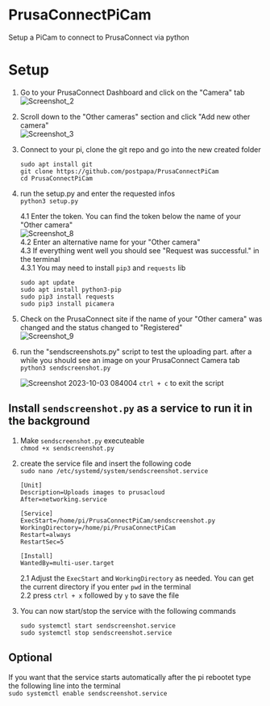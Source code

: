 # PrusaConnectPiCam
Setup a PiCam to connect to PrusaConnect via python

# Setup
1. Go to your PrusaConnect Dashboard and click on the "Camera" tab  
![Screenshot_2](https://github.com/postpapa/PrusaConnectPiCam/assets/22226501/f972e6fe-26d0-4eb7-8f69-ab7ee26d26ae)

2. Scroll down to the "Other cameras" section and click "Add new other camera"  
![Screenshot_3](https://github.com/postpapa/PrusaConnectPiCam/assets/22226501/9137034c-559e-414a-b533-fb60a02a0762)

3. Connect to your pi, clone the git repo and go into the new created folder  
   ```
   sudo apt install git
   git clone https://github.com/postpapa/PrusaConnectPiCam
   cd PrusaConnectPiCam
   ```

4. run the setup.py and enter the requested infos  
`python3 setup.py`

   4.1 Enter the token. You can find the token below the name of your "Other camera"  
   ![Screenshot_8](https://github.com/postpapa/PrusaConnectPiCam/assets/22226501/ee01478d-62b7-4048-b7d3-58dbad1cfb28)  
   4.2 Enter an alternative name for your "Other camera"  
   4.3 If everything went well you should see "Request was successful." in the terminal  
   4.3.1 You may need to install `pip3` and `requests` lib
   ```
   sudo apt update
   sudo apt install python3-pip
   sudo pip3 install requests
   sudo pip3 install picamera
   ```

5. Check on the PrusaConnect site if the name of your "Other camera" was changed and the status changed to "Registered"  
![Screenshot_9](https://github.com/postpapa/PrusaConnectPiCam/assets/22226501/c001c6e0-81ed-447d-975a-c72214006c0b)


6. run the "sendscreenshots.py" script to test the uploading part. after a while you should see an image on your PrusaConnect Camera tab  
`python3 sendscreenshot.py`

   ![Screenshot 2023-10-03 084004](https://github.com/postpapa/PrusaConnectPiCam/assets/22226501/7c8cba94-d457-41b0-a6fd-1925c66f34ac)
`ctrl + c` to exit the script

## Install `sendscreenshot.py` as a service to run it in the background

1. Make `sendscreenshot.py` executeable  
   `chmod +x sendscreenshot.py`

2. create the service file and insert the following code  
   `sudo nano /etc/systemd/system/sendscreenshot.service`
   ```
   [Unit]
   Description=Uploads images to prusacloud
   After=networking.service

   [Service]
   ExecStart=/home/pi/PrusaConnectPiCam/sendscreenshot.py
   WorkingDirectory=/home/pi/PrusaConnectPiCam
   Restart=always
   RestartSec=5

   [Install]
   WantedBy=multi-user.target
   ```
   2.1 Adjust the `ExecStart` and `WorkingDirectory` as needed. You can get the current directory if you enter `pwd` in the terminal  
   2.2 press `ctrl + x` followed by `y` to save the file

3. You can now start/stop the service with the following commands
   ```
   sudo systemctl start sendscreenshot.service
   sudo systemctl stop sendscreenshot.service
   ```

## Optional

If you want that the service starts automatically after the pi rebootet type the following line into the terminal  
`sudo systemctl enable sendscreenshot.service`
